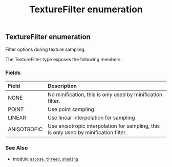﻿---
title: TextureFilter enumeration
second_title: Aspose.3D for Python via .NET API References
description: 
type: docs
weight: 120
url: /python-net/aspose.threed.shading/texturefilter/
is_root: false
---

## TextureFilter enumeration

Filter options during texture sampling.



The TextureFilter type exposes the following members:

### Fields
| Field | Description |
| :- | :- |
| NONE | No minification, this is only used by minification filter. |
| POINT | Use point sampling |
| LINEAR | Use linear interpolation for sampling |
| ANISOTROPIC | Use anisotropic interpolation for sampling, this is only used by minification filter. |



### See Also
* module [`aspose.threed.shading`](..)

